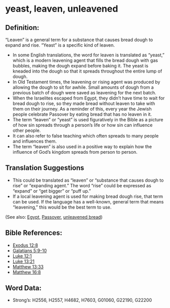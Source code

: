 # yeast, leaven, unleavened

## Definition:

“Leaven” is a general term for a substance that causes bread dough to expand and rise. “Yeast” is a specific kind of leaven.

* In some English translations, the word for leaven is translated as “yeast,” which is a modern leavening agent that fills the bread dough with gas bubbles, making the dough expand before baking it. The yeast is kneaded into the dough so that it spreads throughout the entire lump of dough.
* In Old Testament times, the leavening or rising agent was produced by allowing the dough to sit for awhile. Small amounts of dough from a previous batch of dough were saved as leavening for the next batch.
* When the Israelites escaped from Egypt, they didn’t have time to wait for bread dough to rise, so they made bread without leaven to take with them on their journey. As a reminder of this, every year the Jewish people celebrate Passover by eating bread that has no leaven in it.
* The term “leaven” or “yeast” is used figuratively in the Bible as a picture of how sin spreads through a person’s life or how sin can influence other people.
* It can also refer to false teaching which often spreads to many people and influences them.
* The term “leaven” is also used in a positive way to explain how the influence of God’s kingdom spreads from person to person.

## Translation Suggestions

* This could be translated as “leaven” or “substance that causes dough to rise” or “expanding agent.” The word “rise” could be expressed as “expand” or “get bigger” or “puff up.”
* If a local leavening agent is used for making bread dough rise, that term can be used. If the language has a well-known, general term that means “leavening,” this would be the best term to use.

(See also: [Egypt](../names/egypt.md), [Passover](../kt/passover.md), [unleavened bread](../kt/unleavenedbread.md))

## Bible References:


* [Exodus 12:8](rc://en/tn/help/exo/12/08)
* [Galatians 5:9-10](rc://en/tn/help/gal/05/09)
* [Luke 12:1](rc://en/tn/help/luk/12/1)
* [Luke 13:21](rc://en/tn/help/luk/13/21)
* [Matthew 13:33](rc://en/tn/help/mat/13/33)
* [Matthew 16:8](rc://en/tn/help/mat/16/08)

## Word Data:

* Strong’s: H2556, H2557, H4682, H7603, G01060, G22190, G22200
